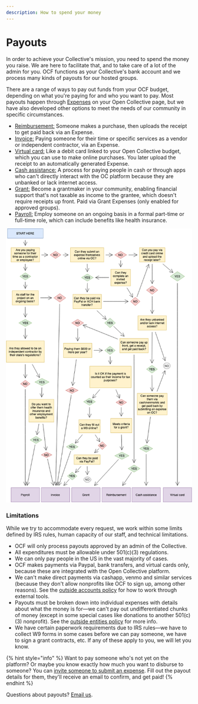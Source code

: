 ```yaml
---
description: How to spend your money
---
```


# Payouts

In order to achieve your Collective's mission, you need to spend the money you raise. We are here to facilitate that, and to take care of a lot of the admin for you. OCF functions as your Collective's bank account and we process many kinds of payouts for our hosted groups.

There are a range of ways to pay out funds from your OCF budget, depending on what you're paying for and who you want to pay. Most payouts happen through [Expenses](basics.md#submitting-expenses) on your Open Collective page, but we have also developed other options to meet the needs of our community in specific circumstances.

* [Reimbursement:](https://docs.opencollective.com/help/expenses-and-getting-paid/submitting-expenses#reimbursements) Someone makes a purchase, then uploads the receipt to get paid back via an Expense.
* [Invoice:](https://docs.opencollective.com/help/expenses-and-getting-paid/submitting-expenses#invoices) Paying someone for their time or specific services as a vendor or independent contractor, via an Expense.
* [Virtual card:](../what-we-offer/virtual-cards-policy.md) Like a debit card linked to your Open Collective budget, which you can use to make online purchases. You later upload the receipt to an automatically generated Expense.
* [Cash assistance:](policies/cash-assistance-policy.md) A process for paying people in cash or through apps who can't directly interact with the OC platform because they are unbanked or lack internet access.
* [Grant:](policies/grantmaking-policy.md) Become a grantmaker in your community, enabling financial support that's not taxable as income to the grantee, which doesn't require receipts up front. Paid via Grant Expenses (only enabled for approved groups).
* [Payroll:](../what-we-offer/employment.md) Employ someone on an ongoing basis in a formal part-time or full-time role, which can include benefits like health insurance.

![It may not be pretty, but it shows all the options!](../.gitbook/assets/OCF-payouts.png)

### Limitations

While we try to accommodate every request, we work within some limits defined by IRS rules, human capacity of our staff, and technical limitations.

* OCF will only process payouts approved by an admin of the Collective.
* All expenditures must be allowable under 501(c)(3) regulations.
* We can only pay people in the US in the vast majority of cases.
* OCF makes payments via Paypal, bank transfers, and virtual cards only, because these are integrated with the Open Collective platform.&#x20;
* We can't make direct payments via cashapp, venmo and similar services (because they don't allow nonprofits like OCF to sign up, among other reasons). See the [outside accounts policy](policies/outside-accounts-policy.md) for how to work through external tools.
* Payouts must be broken down into individual expenses with details about what the money is for—we can't pay out undifferentiated chunks of money (except in some special cases like donations to another 501(c)(3) nonprofit). See the [outside entities policy](policies/outside-entities-policy.md) for more info.
* We have certain paperwork requirements due to IRS rules—we have to collect W9 forms in some cases before we can pay someone, we have to sign a grant contracts, etc. If any of these apply to you, we will let you know.

{% hint style="info" %}
Want to pay someone who's not yet on the platform? Or maybe you know exactly how much you want to disburse to someone? You can [invite someone to submit an expense](https://docs.opencollective.com/help/expenses-and-getting-paid/submitting-expenses#inviting-a-third-party-to-submit-an-expense). Fill out the payout details for them, they'll receive an email to confirm, and get paid!
{% endhint %}

Questions about payouts? [Email us](mailto:contact@opencollective.foundation).
